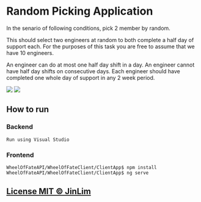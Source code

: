 # Random Picking Application 

In the senario of following conditions, pick 2 member by random. 

This should select two engineers at random to both complete a half day of support each. For the purposes of this task you are free to assume that we have 10 engineers.

An engineer can do at most one half day shift in a day.
An engineer cannot have half day shifts on consecutive days.
Each engineer should have completed one whole day of support in any 2 week period.

![](https://i.imgur.com/nF26Arb.png)
![](https://i.imgur.com/CLGVmGi.png)


## How to run

### Backend
```
Run using Visual Studio
```

### Frontend
```
WheelOfFateAPI/WheelOfFateClient/ClientApp$ npm install
WheelOfFateAPI/WheelOfFateClient/ClientApp$ ng serve
```

## [License MIT © JinLim](https://limjinsun.github.io/)